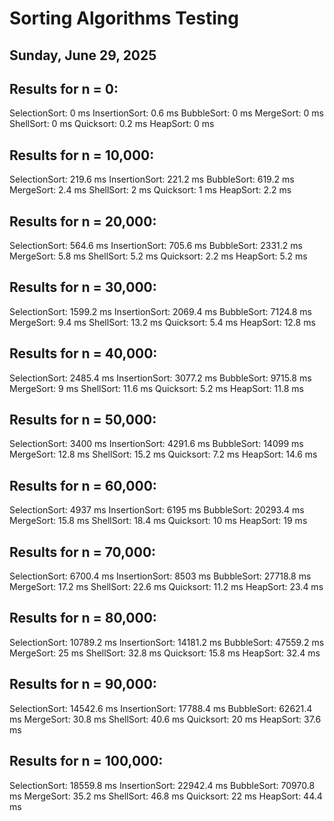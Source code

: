 
# Sorting Algorithms Testing
## Sunday, June 29, 2025

## Results for n = 0:
SelectionSort: 0 ms
InsertionSort: 0.6 ms
BubbleSort: 0 ms
MergeSort: 0 ms
ShellSort: 0 ms
Quicksort: 0.2 ms
HeapSort: 0 ms

## Results for n = 10,000:
SelectionSort: 219.6 ms
InsertionSort: 221.2 ms
BubbleSort: 619.2 ms
MergeSort: 2.4 ms
ShellSort: 2 ms
Quicksort: 1 ms
HeapSort: 2.2 ms

## Results for n = 20,000:
SelectionSort: 564.6 ms
InsertionSort: 705.6 ms
BubbleSort: 2331.2 ms
MergeSort: 5.8 ms
ShellSort: 5.2 ms
Quicksort: 2.2 ms
HeapSort: 5.2 ms

## Results for n = 30,000:
SelectionSort: 1599.2 ms
InsertionSort: 2069.4 ms
BubbleSort: 7124.8 ms
MergeSort: 9.4 ms
ShellSort: 13.2 ms
Quicksort: 5.4 ms
HeapSort: 12.8 ms

## Results for n = 40,000:
SelectionSort: 2485.4 ms
InsertionSort: 3077.2 ms
BubbleSort: 9715.8 ms
MergeSort: 9 ms
ShellSort: 11.6 ms
Quicksort: 5.2 ms
HeapSort: 11.8 ms

## Results for n = 50,000:
SelectionSort: 3400 ms
InsertionSort: 4291.6 ms
BubbleSort: 14099 ms
MergeSort: 12.8 ms
ShellSort: 15.2 ms
Quicksort: 7.2 ms
HeapSort: 14.6 ms

## Results for n = 60,000:
SelectionSort: 4937 ms
InsertionSort: 6195 ms
BubbleSort: 20293.4 ms
MergeSort: 15.8 ms
ShellSort: 18.4 ms
Quicksort: 10 ms
HeapSort: 19 ms

## Results for n = 70,000:
SelectionSort: 6700.4 ms
InsertionSort: 8503 ms
BubbleSort: 27718.8 ms
MergeSort: 17.2 ms
ShellSort: 22.6 ms
Quicksort: 11.2 ms
HeapSort: 23.4 ms

## Results for n = 80,000:
SelectionSort: 10789.2 ms
InsertionSort: 14181.2 ms
BubbleSort: 47559.2 ms
MergeSort: 25 ms
ShellSort: 32.8 ms
Quicksort: 15.8 ms
HeapSort: 32.4 ms

## Results for n = 90,000:
SelectionSort: 14542.6 ms
InsertionSort: 17788.4 ms
BubbleSort: 62621.4 ms
MergeSort: 30.8 ms
ShellSort: 40.6 ms
Quicksort: 20 ms
HeapSort: 37.6 ms

## Results for n = 100,000:
SelectionSort: 18559.8 ms
InsertionSort: 22942.4 ms
BubbleSort: 70970.8 ms
MergeSort: 35.2 ms
ShellSort: 46.8 ms
Quicksort: 22 ms
HeapSort: 44.4 ms
